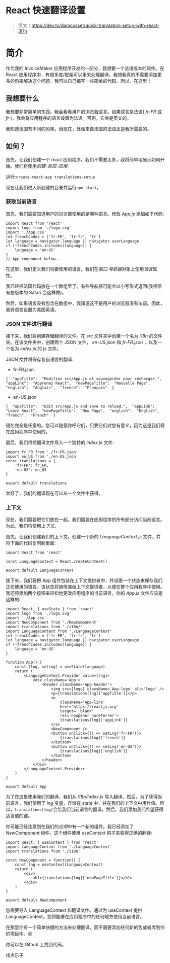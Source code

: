 # React 快速翻译设置

> 原文：<https://dev.to/damcosset/quick-translation-setup-with-react-3l7n>

# 简介

作为我的 InvoiceMaker 应用程序开发的一部分，我想要一个法语版本的软件。在 React 应用程序中，有很多库/框架可以用来处理翻译。我想我真的不需要添加更多的包来解决这个问题，我可以自己编写一些简单的代码。所以，在这里！

## 我想要什么

我想要非常简单的东西。我会看看用户的浏览器语言。如果语言是法语( *fr-FR* 或 *fr* )，我会将应用程序的语言设置为法语。否则，它会是英文的。

我知道法国有不同的风味，但现在，处理来自法国的法语正是我所需要的。

## 如何？

首先，让我们创建一个 react 应用程序。我们不需要太多，我将简单地展示如何开始。我们将使用*创建-反应-应用*:

运行:`create-react-app translations-setup`

现在让我们进入新创建的目录并运行`npm start`。

### 获取当前语言

首先，我们需要知道用户的浏览器使用的是哪种语言。修改 *App.js* 添加如下代码:

```
import React from 'react'
import logo from './logo.svg'
import './App.css'
let frenchCodes = ['fr-FR', 'fr-fr', 'fr']
let language = navigator.language || navigator.userLanguage
if (!frenchCodes.includes(language)) {
    language = 'en-US'
}
// App component below... 
```

在这里，我们定义我们将要使用的语言。我们在*窗口.导航器*对象上使用*语言*属性。

我已经把法国代码放在一个数组里了。有些导航器可能会以小写形式返回(我相信有些版本的 Safari 会这样做)。

然后，如果语言没有包含在数组中，我知道这不是用户的浏览器没有法语。因此，我将语言设置为美国英语。

### JSON 文件进行翻译

接下来，我们将创建存储翻译的文件。在 *src* 文件夹中创建一个名为 *i18n* 的文件夹。在该文件夹中，创建两个 JSON 文件， *en-US.json* 和 *fr-FR.json* ，以及一个名为 *index.js* 的 js 文件。

JSON 文件将保存各自语言的翻译:

*   fr-FR.json

```
{  "appTitle":  "Modifiez src/App.js et sauvegarder pour recharger.",  "appLink":  "Apprenez React",  "newPageTitle":  "Nouvelle Page",  "english":  "Anglais",  "french":  "Français"  } 
```

*   en-US.json

```
{  "appTitle":  "Edit src/App.js and save to reload.",  "appLink":  "Learn React",  "newPageTitle":  "New Page",  "english":  "English",  "french":  "French"  } 
```

键名完全是任意的。您可以随意称呼它们，只要它们对您有意义，因为这是我们将在应用程序中使用的。

最后，我们将把翻译文件导入一个独特的 *index.js* 文件:

```
import fr_FR from './fr-FR.json'
import en_US from './en-US.json'
const translations = {
    'fr-FR': fr_FR,
    'en-US': en_US
}

export default translations 
```

太好了，我们的翻译现在可以从一个文件中获得。

### 上下文

现在，我们需要把它们放在一起。我们需要在应用程序的所有部分访问当前语言。为此，我们将使用*上下文*。

首先，让我们创建我们的上下文。创建一个新的 *LanguageContext.js* 文件，并将下面的代码复制到里面:

```
import React from 'react'

const LanguageContext = React.createContext()

export default LanguageContext 
```

接下来，我们将把 App 组件包装在上下文提供者中，并设置一个状态来保存我们正在使用的语言。该状态将被传递给上下文提供者，以便在整个应用程序中使用。我还将添加两个按钮来轻松地更改应用程序的当前语言。你的 *App.js* 文件应该是这样的:

```
import React, { useState } from 'react'
import logo from './logo.svg'
import './App.css'
import NewComponent from './NewComponent'
import translations from './i18n/'
import LanguageContext from './LanguageContext'
let frenchCodes = ['fr-FR', 'fr-fr', 'fr']
let language = navigator.language || navigator.userLanguage
if (!frenchCodes.includes(language)) {
    language = 'en-US'
}

function App() {
    const [lng, setLng] = useState(language)
    return (
        <LanguageContext.Provider value={lng}>
            <div className='App'>
                <header className='App-header'>
                    <img src={logo} className='App-logo' alt='logo' />
                    <p>{translations[lng]['appTitle']}</p>
                    <a
                        className='App-link'
                        href='https://reactjs.org'
                        target='_blank'
                        rel='noopener noreferrer'>
                        {translations[lng]['appLink']}
                    </a>
                    <NewComponent />
                    <button onClick={() => setLng('fr-FR')}>
                        {translations[lng]['french']}
                    </button>
                    <button onClick={() => setLng('en-US')}>
                        {translations[lng]['english']}
                    </button>
                </header>
            </div>
        </LanguageContext.Provider>
    )
}

export default App 
```

为了在这里使用我们的翻译，我们从 *i18n/index.js* 导入翻译。然后，为了获得当前语言，我们使用了 *lng* 变量，存储在 state 中，并在我们的上下文中用作值。所以，`translations[lng]`会给我们当前语言的翻译。然后，我们添加我们希望获得适当值的键。

你可能已经注意到在我们的*应用*中有一个新的组件。我已经添加了 *NewComponent* 组件，这个组件使用 useContext 钩子来获得正确的翻译:

```
import React, { useContext } from 'react'
import LanguageContext from './LanguageContext'
import translations from './i18n'

const NewComponent = function() {
    const lng = useContext(LanguageContext)
    return (
        <div>
            <h1>{translations[lng]['newPageTitle']}</h1>
        </div>
    )
}

export default NewComponent 
```

您需要导入 LanguageContext 和翻译文件。通过为 useContext 提供 LanguageContext，您将能够在应用程序中的任何地方使用当前语言。

在那里你有一个简单快捷的方法来处理翻译，而不需要添加任何新的包或者库到你的项目中。😉

你可以在 Github 上找到代码。

找点乐子